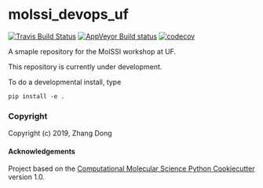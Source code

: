 molssi_devops_uf
==============================
[//]: # (Badges)
[![Travis Build Status](https://travis-ci.org/zdong1995/molssi_devops_uf.svg?branch=master)](https://travis-ci.org/zdong1995/molssi_devops_uf.svg?branch=master)
[![AppVeyor Build status](https://ci.appveyor.com/api/projects/status/REPLACE_WITH_APPVEYOR_LINK/branch/master?svg=true)](https://ci.appveyor.com/project/REPLACE_WITH_OWNER_ACCOUNT/molssi_devops_uf/branch/master)
[![codecov](https://codecov.io/gh/REPLACE_WITH_OWNER_ACCOUNT/molssi_devops_uf/branch/master/graph/badge.svg)](https://codecov.io/gh/REPLACE_WITH_OWNER_ACCOUNT/molssi_devops_uf/branch/master)

A smaple repository for the MolSSI workshop at UF.

This repository is currently under development.

To do a developmental install, type

`pip install -e .`

### Copyright

Copyright (c) 2019, Zhang Dong


#### Acknowledgements
 
Project based on the 
[Computational Molecular Science Python Cookiecutter](https://github.com/molssi/cookiecutter-cms) version 1.0.
